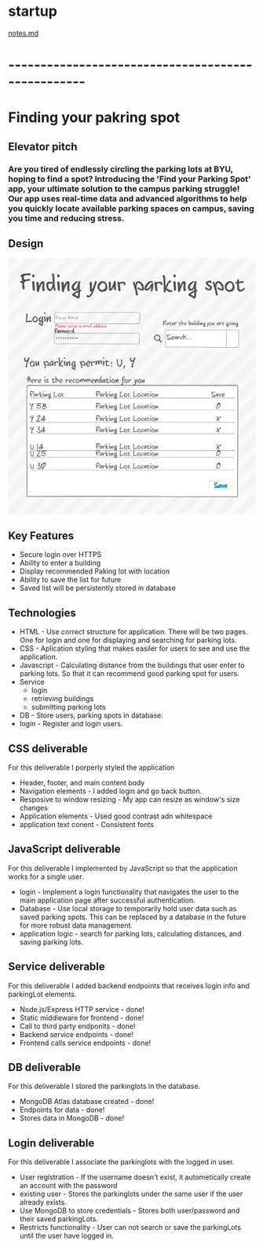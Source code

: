 # startup

[notes.md](notes.md)
# --------------------------------------------------

# Finding your pakring spot
## Elevator pitch

### Are you tired of endlessly circling the parking lots at BYU, hoping to find a spot? Introducing the 'Find your Parking Spot' app, your ultimate solution to the campus parking struggle! Our app uses real-time data and advanced algorithms to help you quickly locate available parking spaces on campus, saving you time and reducing stress. 

## Design

![design](./cs260.png)

## Key Features
- Secure login over HTTPS
- Ability to enter a building
- Display recommended Paking lot with location
- Ability to save the list for future
- Saved list will be persistently stored in database

## Technologies
- HTML - Use correct structure for application. There will be two pages. One for login and one for displaying and searching for parking lots.
- CSS - Aplication styling that makes easiler for users to see and use the application.
- Javascript - Calculating distance from the buildings that user enter to parking lots. So that it can recommend good parking spot for users.
- Service
    - login
    - retrieving buildings
    - submitting parking lots
- DB - Store users, parking spots in database.
- login - Register and login users.
 
 ## CSS deliverable
 For this deliverable I porperly styled the application
 - Header, footer, and main content body
 - Navigation elements - I added login and go back button.
 - Resposive to window resizing - My app can resize as window's size changes
 - Application elements - Used good contrast adn whitespace
 - application text conent - Consistent fonts

 ## JavaScript deliverable
For this deliverable I implemented by JavaScript so that the application works for a single user.

- login - Implement a login functionality that navigates the user to the main application page after successful authentication.
- Database - Use local storage to temporarily hold user data such as saved parking spots. This can be replaced by a database in the future for more robust data management.
- application logic - search for parking lots, calculating distances, and saving parking lots.

## Service deliverable
For this deliverable I added backend endpoints that receives login info and parkingLot elements.
- Node.js/Express HTTP service - done!
- Static middleware for frontend - done!
- Call to third party endponits - done!
- Backend service endpoints - done!
- Frontend calls service endpoints - done!

## DB deliverable
For this deliverable I stored the parkinglots in the database.

- MongoDB Atlas database created - done!
- Endpoints for data - done!
- Stores data in MongoDB - done!

## Login deliverable
For this deliverable I associate the parkinglots with the logged in user.

- User registration - If the username doesn't exist, it autometically create an account with the password
- existing user - Stores the parkinglots under the same user if the user already exists.
- Use MongoDB to store credentials - Stores both user/password and their saved parkingLots.
- Restricts functionality - User can not search or save the parkingLots until the user have logged in.
